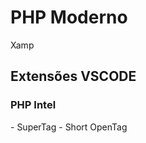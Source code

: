 # PHP Moderno

Xamp

## Extensões VSCODE

### PHP Intel
<?php    ?> - SuperTag
<?  ?> - Short OpenTag

### 
